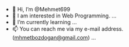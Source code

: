 - 👋 Hi, I’m @Mehmet699
- 👀 I am interested in Web Programming. ...
- 🌱 I’m currently learning ...
- 📫 You can reach me via my e-mail address. (mhmetbozdogan@gmail.com) ...

<!---
Mehmet699/Mehmet699 is a ✨ special ✨ repository because its `README.md` (this file) appears on your GitHub profile.
You can click the Preview link to take a look at your changes.
--->
